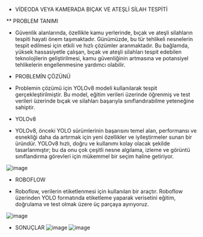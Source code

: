 * VİDEODA VEYA KAMERADA BIÇAK VE ATEŞLİ SİLAH TESPİTİ

** PROBLEM TANIMI
- Güvenlik alanlarında, özellikle kamu yerlerinde, bıçak ve ateşli silahların tespiti hayati önem taşımaktadır. Günümüzde, bu tür tehlikeli nesnelerin tespit edilmesi için etkili ve hızlı çözümler aranmaktadır. Bu bağlamda, yüksek hassasiyetle çalışan, bıçak ve ateşli silahları tespit edebilen teknolojilerin geliştirilmesi, kamu güvenliğinin artmasına ve potansiyel tehlikelerin engellenmesine yardımcı olabilir.

* PROBLEMİN ÇÖZÜNÜ
- Problemin çözümü için YOLOv8 modeli kullanılarak tespit gerçekleştirilmiştir. Bu model, eğitim verileri üzerinde öğrenmiş ve test verileri üzerinde bıçak ve silahları başarıyla sınıflandırabilme yeteneğine sahiptir.


* YOLOv8
- YOLOv8, önceki YOLO sürümlerinin başarısını temel alan, performansı ve esnekliği daha da artırmak için yeni özellikler ve iyileştirmeler sunan bir üründür. YOLOv8 hızlı, doğru ve kullanımı kolay olacak şekilde tasarlanmıştır; bu da onu çok çeşitli nesne algılama, izleme ve görüntü sınıflandırma görevleri için mükemmel bir seçim haline getiriyor.

![image](https://github.com/Puyz/weapon-knife-detection/assets/42616536/6be8e7c4-f445-414b-99c4-141a946447ac)


* ROBOFLOW
- Roboflow, verilerin etiketlenmesi için kullanılan bir araçtır. Roboflow üzerinden YOLO formatında etiketleme yaparak verisetini eğitim, doğrulama ve test olmak üzere üç parçaya ayırıyoruz.

![image](https://github.com/Puyz/weapon-knife-detection/assets/42616536/49995175-1992-4cb3-be37-a6a95d1c2dd5)

* SONUÇLAR
![image](https://github.com/Puyz/weapon-knife-detection/assets/42616536/58b18f73-00eb-4da9-9803-5d911f7b3a9d)
![image](https://github.com/Puyz/weapon-knife-detection/assets/42616536/8df0372e-4a36-40cb-a027-08c8e073b00a)

